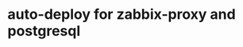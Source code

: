 # auto-deploy for zabbix-proxy and postgresql                                                                                                                       
